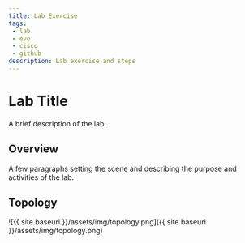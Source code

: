 ```yaml
---
title: Lab Exercise
tags: 
 - lab
 - eve
 - cisco
 - github
description: Lab exercise and steps
---
```


# Lab Title

A brief description of the lab.

## Overview

A few paragraphs setting the scene and describing the purpose and activities of the lab.

## Topology
![{{ site.baseurl }}/assets/img/topology.png]({{ site.baseurl }}/assets/img/topology.png)
